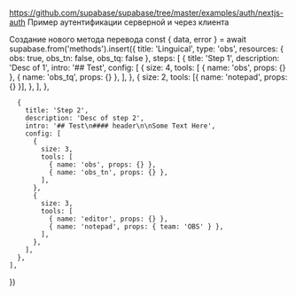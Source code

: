 https://github.com/supabase/supabase/tree/master/examples/auth/nextjs-auth
Пример аутентификации серверной и через клиента


Создание нового метода перевода
  const { data, error } = await supabase.from('methods').insert({
    title: 'Linguical',
    type: 'obs',
    resources: { obs: true, obs_tn: false, obs_tq: false },
    steps: [
      {
        title: 'Step 1',
        description: 'Desc of 1',
        intro: '## Test',
        config: [
          {
            size: 4,
            tools: [
              { name: 'obs', props: {} },
              { name: 'obs_tq', props: {} },
            ],
          },
          {
            size: 2,
            tools: [{ name: 'notepad', props: {} }],
          },
        ],
      },

      {
        title: 'Step 2',
        description: 'Desc of step 2',
        intro: '## Test\n#### header\n\nSome Text Here',
        config: [
          {
            size: 3,
            tools: [
              { name: 'obs', props: {} },
              { name: 'obs_tn', props: {} },
            ],
          },
          {
            size: 3,
            tools: [
              { name: 'editor', props: {} },
              { name: 'notepad', props: { team: 'OBS' } },
            ],
          },
        ],
      },
    ],
  })


